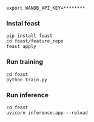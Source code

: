 ```
export WANDB_API_KEY=********
```

### Instal feast

```
pip install feast
cd feast/feature_repo
feast apply
```

### Run training
```
cd feast
python train.py
```

### Run inference
```
cd feast
uvicorn inference:app --reload
```





